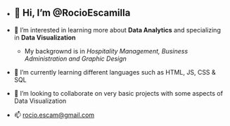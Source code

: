 - 👋 Hi, I’m @RocioEscamilla
  -  

- 👀 I’m interested in learning more about **Data Analytics** and specializing in **Data Visualization**
  - My backgrownd is in *Hospitality Management, Business Administration and Graphic Design*
- 🌱 I’m currently learning different languages such as HTML, JS, CSS & SQL
- 💞️ I’m looking to collaborate on very basic projects with some aspects of Data Visualization
- 📫 rocio.escam@gmail.com

<!---
RocioEscamilla/RocioEscamilla is a ✨ special ✨ repository because its `README.md` (this file) appears on your GitHub profile.
You can click the Preview link to take a look at your changes.
--->
